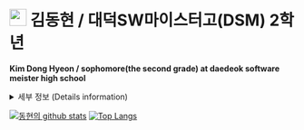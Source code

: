 #  <img src="https://user-images.githubusercontent.com/48408417/87502548-c45f5000-c69c-11ea-8101-20bbc14ea002.jpg" width='30'>  김동현 / 대덕SW마이스터고(DSM) 2학년 
**Kim Dong Hyeon / sophomore(the second grade) at daedeok software meister high school**

<details>
  <summary>세부 정보 (Details information)</summary>

## 🌱 I’m currently learning :
- **Python!**
  - Crawling  
  - Django Framework  
- Java Script
  - FrontEnd development with HTML5, CSS3
- Linux Shell Script  
- SQL grammar

## 🍀 I'm learning as a hobby :
- Flutter
- Java
- Node.js

## 📫 How to reach me:
- Email : kiback2826@naver.com

## 😊 Fun fact:
- I like philosophy and theology.
- I meditate often. 

##  <img src="https://user-images.githubusercontent.com/48408417/87502548-c45f5000-c69c-11ea-8101-20bbc14ea002.jpg" width='30'> my motto :
![바탕화면_동산2_역지사지](https://user-images.githubusercontent.com/48408417/87502279-27041c00-c69c-11ea-8a5c-8926654ead7e.jpg)

</details>

[![동현의 github stats](https://github-readme-stats.vercel.app/api?username=Kimdonghyeon7645&hide=prs,issues)](https://github.com/anuraghazra/github-readme-stats)
[![Top Langs](https://github-readme-stats.vercel.app/api/top-langs/?username=Kimdonghyeon7645&layout=compact)](https://github.com/anuraghazra/github-readme-stats)
